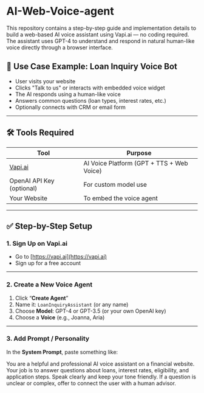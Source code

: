 # AI-Web-Voice-agent
This repository contains a step-by-step guide and implementation details to build a web-based AI voice assistant using Vapi.ai — no coding required. The assistant uses GPT-4 to understand and respond in natural human-like voice directly through a browser interface.

## 📌 Use Case Example: Loan Inquiry Voice Bot

- User visits your website
- Clicks "Talk to us" or interacts with embedded voice widget
- The AI responds using a human-like voice
- Answers common questions (loan types, interest rates, etc.)
- Optionally connects with CRM or email form

---

## 🛠️ Tools Required

| Tool      | Purpose                      |
|-----------|------------------------------|
| [Vapi.ai](https://vapi.ai) | AI Voice Platform (GPT + TTS + Web Voice) |
| OpenAI API Key (optional) | For custom model use |
| Your Website | To embed the voice agent |

---

## ✅ Step-by-Step Setup

### 1. Sign Up on Vapi.ai
- Go to [https://vapi.ai](https://vapi.ai)
- Sign up for a free account

---

### 2. Create a New Voice Agent
1. Click “**Create Agent**”
2. Name it: `LoanInquiryAssistant` (or any name)
3. Choose **Model**: GPT-4 or GPT-3.5 (or your own OpenAI key)
4. Choose a **Voice** (e.g., Joanna, Aria)

---

### 3. Add Prompt / Personality

In the **System Prompt**, paste something like:

You are a helpful and professional AI voice assistant on a financial website. Your job is to answer questions about loans, interest rates, eligibility, and application steps. Speak clearly and keep your tone friendly. If a question is unclear or complex, offer to connect the user with a human advisor.
